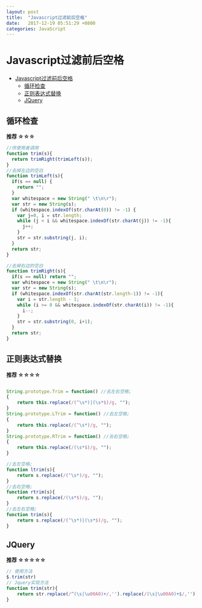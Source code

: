 ```yaml
---
layout: post
title:  "Javascript过滤前后空格"
date:   2017-12-19 05:51:29 +0800
categories: JavaScript
---
```

# Javascript过滤前后空格
<!-- TOC -->

- [Javascript过滤前后空格](#javascript%E8%BF%87%E6%BB%A4%E5%89%8D%E5%90%8E%E7%A9%BA%E6%A0%BC)
    - [循环检查](#%E5%BE%AA%E7%8E%AF%E6%A3%80%E6%9F%A5)
    - [正则表达式替换](#%E6%AD%A3%E5%88%99%E8%A1%A8%E8%BE%BE%E5%BC%8F%E6%9B%BF%E6%8D%A2)
    - [JQuery](#jquery)

<!-- /TOC -->
## 循环检查
**推荐 ☆☆☆**
```Javascript
//供使用者调用 
function trim(s){ 
  return trimRight(trimLeft(s)); 
} 
//去掉左边的空白 
function trimLeft(s){ 
  if(s == null) { 
    return ""; 
  } 
  var whitespace = new String(" \t\n\r"); 
  var str = new String(s); 
  if (whitespace.indexOf(str.charAt(0)) != -1) { 
    var j=0, i = str.length; 
    while (j < i && whitespace.indexOf(str.charAt(j)) != -1){ 
      j++; 
    } 
    str = str.substring(j, i); 
  } 
  return str; 
} 

//去掉右边的空白
function trimRight(s){ 
  if(s == null) return ""; 
  var whitespace = new String(" \t\n\r"); 
  var str = new String(s); 
  if (whitespace.indexOf(str.charAt(str.length-1)) != -1){ 
    var i = str.length - 1; 
    while (i >= 0 && whitespace.indexOf(str.charAt(i)) != -1){ 
      i--; 
    } 
    str = str.substring(0, i+1); 
  } 
  return str; 
}    
```

## 正则表达式替换
**推荐 ☆☆☆☆**
```Javascript

String.prototype.Trim = function() //去左右空格;
{ 
    return this.replace(/(^\s*)|(\s*$)/g, ""); 
} 
String.prototype.LTrim = function() //去左空格;
{ 
    return this.replace(/(^\s*)/g, ""); 
} 
String.prototype.RTrim = function() //去右空格;
{ 
    return this.replace(/(\s*$)/g, ""); 
} 

//去左空格;
function ltrim(s){
    return s.replace(/(^\s*)/g, "");
}
//去右空格;
function rtrim(s){
    return s.replace(/(\s*$)/g, "");
}
//去左右空格;
function trim(s){
    return s.replace(/(^\s*)|(\s*$)/g, "");
}
```

## JQuery
**推荐 ☆☆☆☆☆**
```Javascript
// 使用方法
$.trim(str) 
// Jquery实现方法
function trim(str){  
    return str.replace(/^(\s|\u00A0)+/,'').replace(/(\s|\u00A0)+$/,'');  
}
```
